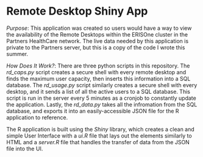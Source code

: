 # Remote Desktop Shiny App

_Purpose_: This application was created so users would have a way to view the availability of the Remote Desktops within the ERISOne cluster in the Partners HealthCare network. The live data needed by this application is private to the Partners server, but this is a copy of the code I wrote this summer.

_How Does It Work?_: There are three python scripts in this repository. The _rd_caps.py_ script creates a secure shell with every remote desktop and finds the maximum user capacity, then inserts this information into a SQL database. The _rd_usage.py_ script similarly creates a secure shell with every desktop, and it sends a list of all the active users to a SQL database. This script is run in the server every 5 minutes as a cronjob to constantly update the application. Lastly, the _rd_data.py_ takes all the infromation from the SQL database, and exports it into an easily-accessible JSON file for the R application to reference.

The R application is built using the _Shiny_ library, which creates a clean and simple User Interface with a _ui.R_ file that lays out the elements similarly to HTML and a _server.R_ file that handles the transfer of data from the JSON file into the UI.
